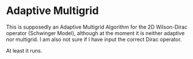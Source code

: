 # Adaptive Multigrid
This is supposedly an Adaptive Multigrid Algorithm for the 2D Wilson-Dirac operator (Schwinger Model), although at the moment it is neither adaptive nor multigrid. I am also not sure if I have input the correct Dirac operator. 

At least it runs.
